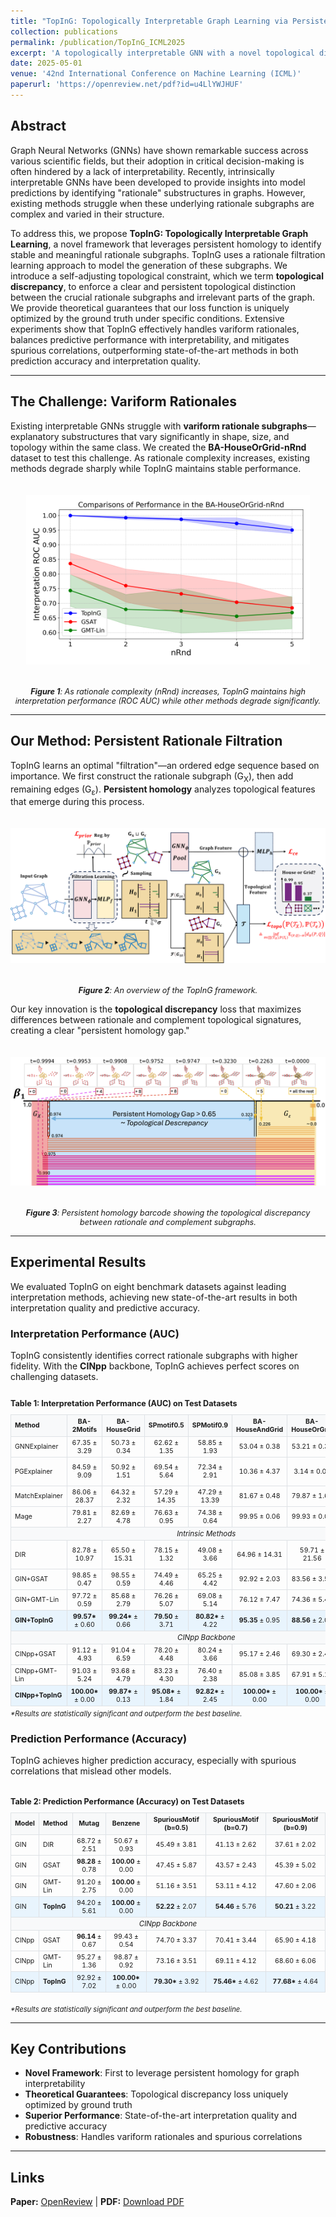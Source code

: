 ```yaml
---
title: "TopInG: Topologically Interpretable Graph Learning via Persistent Rationale Filtration"
collection: publications
permalink: /publication/TopInG_ICML2025
excerpt: 'A topologically interpretable GNN with a novel topological discrepancy loss is proved to be uniquely optimized by ground truth.'
date: 2025-05-01
venue: '42nd International Conference on Machine Learning (ICML)'
paperurl: 'https://openreview.net/pdf?id=u4LlYWJHUF'
---
```


## Abstract

Graph Neural Networks (GNNs) have shown remarkable success across various scientific fields, but their adoption in critical decision-making is often hindered by a lack of interpretability. Recently, intrinsically interpretable GNNs have been developed to provide insights into model predictions by identifying "rationale" substructures in graphs. However, existing methods struggle when these underlying rationale subgraphs are complex and varied in their structure.

To address this, we propose **TopInG: Topologically Interpretable Graph Learning**, a novel framework that leverages persistent homology to identify stable and meaningful rationale subgraphs. TopInG uses a rationale filtration learning approach to model the generation of these subgraphs. We introduce a self-adjusting topological constraint, which we term **topological discrepancy**, to enforce a clear and persistent topological distinction between the crucial rationale subgraphs and irrelevant parts of the graph. We provide theoretical guarantees that our loss function is uniquely optimized by the ground truth under specific conditions. Extensive experiments show that TopInG effectively handles variform rationales, balances predictive performance with interpretability, and mitigates spurious correlations, outperforming state-of-the-art methods in both prediction accuracy and interpretation quality.

---

## The Challenge: Variform Rationales

Existing interpretable GNNs struggle with **variform rationale subgraphs**—explanatory substructures that vary significantly in shape, size, and topology within the same class. We created the **BA-HouseOrGrid-nRnd** dataset to test this challenge. As rationale complexity increases, existing methods degrade sharply while TopInG maintains stable performance.

<div style="text-align: center;">
  <img src="/files/toping/horg_n.png" alt="Comparison on BA-HouseOrGrid-nRnd dataset" style="max-width: 90%; height: auto; margin: 20px 0;">
  <p style="font-size: 0.9em;"><em><b>Figure 1</b>: As rationale complexity (nRnd) increases, TopInG maintains high interpretation performance (ROC AUC) while other methods degrade significantly.</em></p>
</div>

---

## Our Method: Persistent Rationale Filtration

TopInG learns an optimal "filtration"—an ordered edge sequence based on importance. We first construct the rationale subgraph (G<sub>X</sub>), then add remaining edges (G<sub>ε</sub>). **Persistent homology** analyzes topological features that emerge during this process.

<div style="text-align: center;">
  <img src="/files/toping/overview.png" alt="TopInG Method Overview" style="max-width: 100%; height: auto; margin: 20px 0;">
  <p style="font-size: 0.9em;"><em><b>Figure 2</b>: An overview of the TopInG framework.</em></p>
</div>

Our key innovation is the **topological discrepancy** loss that maximizes differences between rationale and complement topological signatures, creating a clear "persistent homology gap."

<div style="text-align: center;">
  <img src="/files/toping/barcode_prereview.png" alt="Persistent Homology Gap" style="max-width: 100%; height: auto; margin: 20px 0;">
  <p style="font-size: 0.9em;"><em><b>Figure 3</b>: Persistent homology barcode showing the topological discrepancy between rationale and complement subgraphs.</em></p>
</div>

---

## Experimental Results

We evaluated TopInG on eight benchmark datasets against leading interpretation methods, achieving new state-of-the-art results in both interpretation quality and predictive accuracy.

### Interpretation Performance (AUC)

TopInG consistently identifies correct rationale subgraphs with higher fidelity. With the **CINpp** backbone, TopInG achieves perfect scores on challenging datasets.

<div style="overflow-x: auto;">
<p style="font-size: 0.9em; font-weight: bold; margin-bottom: 10px;">Table 1: Interpretation Performance (AUC) on Test Datasets</p>
<table style="font-size: 0.75em; width: 100%; border-collapse: collapse; margin: 0 auto;">
<thead>
<tr style="background-color: #f8f9fa;">
<th style="padding: 4px 6px; text-align: left; border: 1px solid #dee2e6;">Method</th>
<th style="padding: 4px 6px; text-align: center; border: 1px solid #dee2e6;">BA-2Motifs</th>
<th style="padding: 4px 6px; text-align: center; border: 1px solid #dee2e6;">BA-HouseGrid</th>
<th style="padding: 4px 6px; text-align: center; border: 1px solid #dee2e6;">SPmotif0.5</th>
<th style="padding: 4px 6px; text-align: center; border: 1px solid #dee2e6;">SPMotif0.9</th>
<th style="padding: 4px 6px; text-align: center; border: 1px solid #dee2e6;">BA-HouseAndGrid</th>
<th style="padding: 4px 6px; text-align: center; border: 1px solid #dee2e6;">BA-HouseOrGrid</th>
<th style="padding: 4px 6px; text-align: center; border: 1px solid #dee2e6;">Mutag</th>
<th style="padding: 4px 6px; text-align: center; border: 1px solid #dee2e6;">Benzene</th>
</tr>
</thead>
<tbody>
<tr><td style="padding: 3px 6px; border: 1px solid #dee2e6;">GNNExplainer</td><td style="padding: 3px 6px; text-align: center; border: 1px solid #dee2e6;">67.35 ± 3.29</td><td style="padding: 3px 6px; text-align: center; border: 1px solid #dee2e6;">50.73 ± 0.34</td><td style="padding: 3px 6px; text-align: center; border: 1px solid #dee2e6;">62.62 ± 1.35</td><td style="padding: 3px 6px; text-align: center; border: 1px solid #dee2e6;">58.85 ± 1.93</td><td style="padding: 3px 6px; text-align: center; border: 1px solid #dee2e6;">53.04 ± 0.38</td><td style="padding: 3px 6px; text-align: center; border: 1px solid #dee2e6;">53.21 ± 0.36</td><td style="padding: 3px 6px; text-align: center; border: 1px solid #dee2e6;">61.98 ± 5.45</td><td style="padding: 3px 6px; text-align: center; border: 1px solid #dee2e6;">48.72 ± 0.14</td></tr>
<tr><td style="padding: 3px 6px; border: 1px solid #dee2e6;">PGExplainer</td><td style="padding: 3px 6px; text-align: center; border: 1px solid #dee2e6;">84.59 ± 9.09</td><td style="padding: 3px 6px; text-align: center; border: 1px solid #dee2e6;">50.92 ± 1.51</td><td style="padding: 3px 6px; text-align: center; border: 1px solid #dee2e6;">69.54 ± 5.64</td><td style="padding: 3px 6px; text-align: center; border: 1px solid #dee2e6;">72.34 ± 2.91</td><td style="padding: 3px 6px; text-align: center; border: 1px solid #dee2e6;">10.36 ± 4.37</td><td style="padding: 3px 6px; text-align: center; border: 1px solid #dee2e6;">3.14 ± 0.01</td><td style="padding: 3px 6px; text-align: center; border: 1px solid #dee2e6;">60.91 ± 17.10</td><td style="padding: 3px 6px; text-align: center; border: 1px solid #dee2e6;">4.26 ± 0.36</td></tr>
<tr><td style="padding: 3px 6px; border: 1px solid #dee2e6;">MatchExplainer</td><td style="padding: 3px 6px; text-align: center; border: 1px solid #dee2e6;">86.06 ± 28.37</td><td style="padding: 3px 6px; text-align: center; border: 1px solid #dee2e6;">64.32 ± 2.32</td><td style="padding: 3px 6px; text-align: center; border: 1px solid #dee2e6;">57.29 ± 14.35</td><td style="padding: 3px 6px; text-align: center; border: 1px solid #dee2e6;">47.29 ± 13.39</td><td style="padding: 3px 6px; text-align: center; border: 1px solid #dee2e6;">81.67 ± 0.48</td><td style="padding: 3px 6px; text-align: center; border: 1px solid #dee2e6;">79.87 ± 1.61</td><td style="padding: 3px 6px; text-align: center; border: 1px solid #dee2e6;">91.04 ± 6.59</td><td style="padding: 3px 6px; text-align: center; border: 1px solid #dee2e6;">55.65 ± 1.16</td></tr>
<tr><td style="padding: 3px 6px; border: 1px solid #dee2e6;">Mage</td><td style="padding: 3px 6px; text-align: center; border: 1px solid #dee2e6;">79.81 ± 2.27</td><td style="padding: 3px 6px; text-align: center; border: 1px solid #dee2e6;">82.69 ± 4.78</td><td style="padding: 3px 6px; text-align: center; border: 1px solid #dee2e6;">76.63 ± 0.95</td><td style="padding: 3px 6px; text-align: center; border: 1px solid #dee2e6;">74.38 ± 0.64</td><td style="padding: 3px 6px; text-align: center; border: 1px solid #dee2e6;">99.95 ± 0.06</td><td style="padding: 3px 6px; text-align: center; border: 1px solid #dee2e6;">99.93 ± 0.07</td><td style="padding: 3px 6px; text-align: center; border: 1px solid #dee2e6;">99.57 ± 0.47</td><td style="padding: 3px 6px; text-align: center; border: 1px solid #dee2e6;">96.03 ± 0.63</td></tr>
<tr style="background-color: #f8f9fa;"><td colspan="9" style="padding: 3px; border: 1px solid #dee2e6; text-align: center; font-size: 1.1em;"><em>Intrinsic Methods</em></td></tr>
<tr><td style="padding: 3px 6px; border: 1px solid #dee2e6;">DIR</td><td style="padding: 3px 6px; text-align: center; border: 1px solid #dee2e6;">82.78 ± 10.97</td><td style="padding: 3px 6px; text-align: center; border: 1px solid #dee2e6;">65.50 ± 15.31</td><td style="padding: 3px 6px; text-align: center; border: 1px solid #dee2e6;">78.15 ± 1.32</td><td style="padding: 3px 6px; text-align: center; border: 1px solid #dee2e6;">49.08 ± 3.66</td><td style="padding: 3px 6px; text-align: center; border: 1px solid #dee2e6;">64.96 ± 14.31</td><td style="padding: 3px 6px; text-align: center; border: 1px solid #dee2e6;">59.71 ± 21.56</td><td style="padding: 3px 6px; text-align: center; border: 1px solid #dee2e6;">64.44 ± 28.81</td><td style="padding: 3px 6px; text-align: center; border: 1px solid #dee2e6;">54.08 ± 13.75</td></tr>
<tr><td style="padding: 3px 6px; border: 1px solid #dee2e6;">GIN+GSAT</td><td style="padding: 3px 6px; text-align: center; border: 1px solid #dee2e6;">98.85 ± 0.47</td><td style="padding: 3px 6px; text-align: center; border: 1px solid #dee2e6;">98.55 ± 0.59</td><td style="padding: 3px 6px; text-align: center; border: 1px solid #dee2e6;">74.49 ± 4.46</td><td style="padding: 3px 6px; text-align: center; border: 1px solid #dee2e6;">65.25 ± 4.42</td><td style="padding: 3px 6px; text-align: center; border: 1px solid #dee2e6;">92.92 ± 2.03</td><td style="padding: 3px 6px; text-align: center; border: 1px solid #dee2e6;">83.56 ± 3.57</td><td style="padding: 3px 6px; text-align: center; border: 1px solid #dee2e6;">99.38 ± 0.25</td><td style="padding: 3px 6px; text-align: center; border: 1px solid #dee2e6;">91.57 ± 1.48</td></tr>
<tr><td style="padding: 3px 6px; border: 1px solid #dee2e6;">GIN+GMT-Lin</td><td style="padding: 3px 6px; text-align: center; border: 1px solid #dee2e6;">97.72 ± 0.59</td><td style="padding: 3px 6px; text-align: center; border: 1px solid #dee2e6;">85.68 ± 2.79</td><td style="padding: 3px 6px; text-align: center; border: 1px solid #dee2e6;">76.26 ± 5.07</td><td style="padding: 3px 6px; text-align: center; border: 1px solid #dee2e6;">69.08 ± 5.14</td><td style="padding: 3px 6px; text-align: center; border: 1px solid #dee2e6;">76.12 ± 7.47</td><td style="padding: 3px 6px; text-align: center; border: 1px solid #dee2e6;">74.36 ± 5.41</td><td style="padding: 3px 6px; text-align: center; border: 1px solid #dee2e6;"><strong>99.87</strong> ± 0.09</td><td style="padding: 3px 6px; text-align: center; border: 1px solid #dee2e6;">83.90 ± 6.07</td></tr>
<tr style="background-color: #e8f4fd;"><td style="padding: 3px 6px; border: 1px solid #dee2e6;"><strong>GIN+TopInG</strong></td><td style="padding: 3px 6px; text-align: center; border: 1px solid #dee2e6;"><strong>99.57*</strong> ± 0.60</td><td style="padding: 3px 6px; text-align: center; border: 1px solid #dee2e6;"><strong>99.24*</strong> ± 0.66</td><td style="padding: 3px 6px; text-align: center; border: 1px solid #dee2e6;"><strong>79.50</strong> ± 3.71</td><td style="padding: 3px 6px; text-align: center; border: 1px solid #dee2e6;"><strong>80.82*</strong> ± 4.22</td><td style="padding: 3px 6px; text-align: center; border: 1px solid #dee2e6;"><strong>95.35</strong> ± 0.95</td><td style="padding: 3px 6px; text-align: center; border: 1px solid #dee2e6;"><strong>88.56</strong> ± 2.04</td><td style="padding: 3px 6px; text-align: center; border: 1px solid #dee2e6;">95.79 ± 1.93</td><td style="padding: 3px 6px; text-align: center; border: 1px solid #dee2e6;"><strong>98.22*</strong> ± 0.92</td></tr>
<tr style="background-color: #f8f9fa;"><td colspan="9" style="padding: 3px; border: 1px solid #dee2e6; text-align: center; font-size: 1.1em;"><em>CINpp Backbone</em></td></tr>
<tr><td style="padding: 3px 6px; border: 1px solid #dee2e6;">CINpp+GSAT</td><td style="padding: 3px 6px; text-align: center; border: 1px solid #dee2e6;">91.12 ± 4.93</td><td style="padding: 3px 6px; text-align: center; border: 1px solid #dee2e6;">91.04 ± 6.59</td><td style="padding: 3px 6px; text-align: center; border: 1px solid #dee2e6;">78.20 ± 4.48</td><td style="padding: 3px 6px; text-align: center; border: 1px solid #dee2e6;">80.24 ± 3.66</td><td style="padding: 3px 6px; text-align: center; border: 1px solid #dee2e6;">95.17 ± 2.46</td><td style="padding: 3px 6px; text-align: center; border: 1px solid #dee2e6;">69.30 ± 2.48</td><td style="padding: 3px 6px; text-align: center; border: 1px solid #dee2e6;">97.27 ± 0.47</td><td style="padding: 3px 6px; text-align: center; border: 1px solid #dee2e6;">95.40 ± 3.05</td></tr>
<tr><td style="padding: 3px 6px; border: 1px solid #dee2e6;">CINpp+GMT-Lin</td><td style="padding: 3px 6px; text-align: center; border: 1px solid #dee2e6;">91.03 ± 5.24</td><td style="padding: 3px 6px; text-align: center; border: 1px solid #dee2e6;">93.68 ± 4.79</td><td style="padding: 3px 6px; text-align: center; border: 1px solid #dee2e6;">83.23 ± 4.30</td><td style="padding: 3px 6px; text-align: center; border: 1px solid #dee2e6;">76.40 ± 2.38</td><td style="padding: 3px 6px; text-align: center; border: 1px solid #dee2e6;">85.08 ± 3.85</td><td style="padding: 3px 6px; text-align: center; border: 1px solid #dee2e6;">67.91 ± 5.10</td><td style="padding: 3px 6px; text-align: center; border: 1px solid #dee2e6;"><strong>97.48</strong> ± 0.81</td><td style="padding: 3px 6px; text-align: center; border: 1px solid #dee2e6;">94.44 ± 2.49</td></tr>
<tr style="background-color: #e8f4fd;"><td style="padding: 3px 6px; border: 1px solid #dee2e6;"><strong>CINpp+TopInG</strong></td><td style="padding: 3px 6px; text-align: center; border: 1px solid #dee2e6;"><strong>100.00*</strong> ± 0.00</td><td style="padding: 3px 6px; text-align: center; border: 1px solid #dee2e6;"><strong>99.87*</strong> ± 0.13</td><td style="padding: 3px 6px; text-align: center; border: 1px solid #dee2e6;"><strong>95.08*</strong> ± 1.84</td><td style="padding: 3px 6px; text-align: center; border: 1px solid #dee2e6;"><strong>92.82*</strong> ± 2.45</td><td style="padding: 3px 6px; text-align: center; border: 1px solid #dee2e6;"><strong>100.00*</strong> ± 0.00</td><td style="padding: 3px 6px; text-align: center; border: 1px solid #dee2e6;"><strong>100.00*</strong> ± 0.00</td><td style="padding: 3px 6px; text-align: center; border: 1px solid #dee2e6;">96.38 ± 2.56</td><td style="padding: 3px 6px; text-align: center; border: 1px solid #dee2e6;"><strong>100.00*</strong> ± 0.00</td></tr>
</tbody>
</table>
</div>

<p style="font-size: 0.8em; text-align: left; margin-top: 5px;"><em>*Results are statistically significant and outperform the best baseline.</em></p>

### Prediction Performance (Accuracy)

TopInG achieves higher prediction accuracy, especially with spurious correlations that mislead other models.

<div style="overflow-x: auto; margin: 20px 0;">
<p style="font-size: 0.9em; font-weight: bold; margin-bottom: 10px;">Table 2: Prediction Performance (Accuracy) on Test Datasets</p>
<table style="font-size: 0.75em; width: 100%; border-collapse: collapse; margin: 0 auto;">
<thead>
<tr style="background-color: #f8f9fa;">
<th style="padding: 4px 6px; text-align: left; border: 1px solid #dee2e6;">Model</th>
<th style="padding: 4px 6px; text-align: left; border: 1px solid #dee2e6;">Method</th>
<th style="padding: 4px 6px; text-align: center; border: 1px solid #dee2e6;">Mutag</th>
<th style="padding: 4px 6px; text-align: center; border: 1px solid #dee2e6;">Benzene</th>
<th style="padding: 4px 6px; text-align: center; border: 1px solid #dee2e6;">SpuriousMotif (b=0.5)</th>
<th style="padding: 4px 6px; text-align: center; border: 1px solid #dee2e6;">SpuriousMotif (b=0.7)</th>
<th style="padding: 4px 6px; text-align: center; border: 1px solid #dee2e6;">SpuriousMotif (b=0.9)</th>
</tr>
</thead>
<tbody>
<tr><td style="padding: 3px 6px; border: 1px solid #dee2e6;">GIN</td><td style="padding: 3px 6px; border: 1px solid #dee2e6;">DIR</td><td style="padding: 3px 6px; text-align: center; border: 1px solid #dee2e6;">68.72 ± 2.51</td><td style="padding: 3px 6px; text-align: center; border: 1px solid #dee2e6;">50.67 ± 0.93</td><td style="padding: 3px 6px; text-align: center; border: 1px solid #dee2e6;">45.49 ± 3.81</td><td style="padding: 3px 6px; text-align: center; border: 1px solid #dee2e6;">41.13 ± 2.62</td><td style="padding: 3px 6px; text-align: center; border: 1px solid #dee2e6;">37.61 ± 2.02</td></tr>
<tr><td style="padding: 3px 6px; border: 1px solid #dee2e6;">GIN</td><td style="padding: 3px 6px; border: 1px solid #dee2e6;">GSAT</td><td style="padding: 3px 6px; text-align: center; border: 1px solid #dee2e6;"><strong>98.28</strong> ± 0.78</td><td style="padding: 3px 6px; text-align: center; border: 1px solid #dee2e6;"><strong>100.00</strong> ± 0.00</td><td style="padding: 3px 6px; text-align: center; border: 1px solid #dee2e6;">47.45 ± 5.87</td><td style="padding: 3px 6px; text-align: center; border: 1px solid #dee2e6;">43.57 ± 2.43</td><td style="padding: 3px 6px; text-align: center; border: 1px solid #dee2e6;">45.39 ± 5.02</td></tr>
<tr><td style="padding: 3px 6px; border: 1px solid #dee2e6;">GIN</td><td style="padding: 3px 6px; border: 1px solid #dee2e6;">GMT-Lin</td><td style="padding: 3px 6px; text-align: center; border: 1px solid #dee2e6;">91.20 ± 2.75</td><td style="padding: 3px 6px; text-align: center; border: 1px solid #dee2e6;"><strong>100.00</strong> ± 0.00</td><td style="padding: 3px 6px; text-align: center; border: 1px solid #dee2e6;">51.16 ± 3.51</td><td style="padding: 3px 6px; text-align: center; border: 1px solid #dee2e6;">53.11 ± 4.12</td><td style="padding: 3px 6px; text-align: center; border: 1px solid #dee2e6;">47.60 ± 2.06</td></tr>
<tr style="background-color: #e8f4fd;"><td style="padding: 3px 6px; border: 1px solid #dee2e6;">GIN</td><td style="padding: 3px 6px; border: 1px solid #dee2e6;"><strong>TopInG</strong></td><td style="padding: 3px 6px; text-align: center; border: 1px solid #dee2e6;">94.20 ± 5.61</td><td style="padding: 3px 6px; text-align: center; border: 1px solid #dee2e6;"><strong>100.00</strong> ± 0.00</td><td style="padding: 3px 6px; text-align: center; border: 1px solid #dee2e6;"><strong>52.22</strong> ± 2.07</td><td style="padding: 3px 6px; text-align: center; border: 1px solid #dee2e6;"><strong>54.46</strong> ± 5.76</td><td style="padding: 3px 6px; text-align: center; border: 1px solid #dee2e6;"><strong>50.21</strong> ± 3.22</td></tr>
<tr style="background-color: #f8f9fa;"><td colspan="7" style="padding: 3px; border: 1px solid #dee2e6; text-align: center; font-size: 1.1em;"><em>CINpp Backbone</em></td></tr>
<tr><td style="padding: 3px 6px; border: 1px solid #dee2e6;">CINpp</td><td style="padding: 3px 6px; border: 1px solid #dee2e6;">GSAT</td><td style="padding: 3px 6px; text-align: center; border: 1px solid #dee2e6;"><strong>96.14</strong> ± 0.67</td><td style="padding: 3px 6px; text-align: center; border: 1px solid #dee2e6;">99.43 ± 0.54</td><td style="padding: 3px 6px; text-align: center; border: 1px solid #dee2e6;">74.70 ± 3.37</td><td style="padding: 3px 6px; text-align: center; border: 1px solid #dee2e6;">70.41 ± 3.44</td><td style="padding: 3px 6px; text-align: center; border: 1px solid #dee2e6;">65.90 ± 4.18</td></tr>
<tr><td style="padding: 3px 6px; border: 1px solid #dee2e6;">CINpp</td><td style="padding: 3px 6px; border: 1px solid #dee2e6;">GMT-Lin</td><td style="padding: 3px 6px; text-align: center; border: 1px solid #dee2e6;">95.27 ± 1.36</td><td style="padding: 3px 6px; text-align: center; border: 1px solid #dee2e6;">98.87 ± 0.92</td><td style="padding: 3px 6px; text-align: center; border: 1px solid #dee2e6;">73.16 ± 3.51</td><td style="padding: 3px 6px; text-align: center; border: 1px solid #dee2e6;">69.11 ± 4.12</td><td style="padding: 3px 6px; text-align: center; border: 1px solid #dee2e6;">68.60 ± 6.06</td></tr>
<tr style="background-color: #e8f4fd;"><td style="padding: 3px 6px; border: 1px solid #dee2e6;">CINpp</td><td style="padding: 3px 6px; border: 1px solid #dee2e6;"><strong>TopInG</strong></td><td style="padding: 3px 6px; text-align: center; border: 1px solid #dee2e6;">92.92 ± 7.02</td><td style="padding: 3px 6px; text-align: center; border: 1px solid #dee2e6;"><strong>100.00*</strong> ± 0.00</td><td style="padding: 3px 6px; text-align: center; border: 1px solid #dee2e6;"><strong>79.30*</strong> ± 3.92</td><td style="padding: 3px 6px; text-align: center; border: 1px solid #dee2e6;"><strong>75.46*</strong> ± 4.62</td><td style="padding: 3px 6px; text-align: center; border: 1px solid #dee2e6;"><strong>77.68*</strong> ± 4.64</td></tr>
</tbody>
</table>
</div>

<p style="font-size: 0.8em; text-align: left; margin-top: 5px;"><em>*Results are statistically significant and outperform the best baseline.</em></p>

---

## Key Contributions

- **Novel Framework**: First to leverage persistent homology for graph interpretability
- **Theoretical Guarantees**: Topological discrepancy loss uniquely optimized by ground truth
- **Superior Performance**: State-of-the-art interpretation quality and predictive accuracy
- **Robustness**: Handles variform rationales and spurious correlations

---

## Links

**Paper:** [OpenReview](https://openreview.net/pdf?id=u4LlYWJHUF) | **PDF:** [Download PDF](/files/toping/toping_icml25.pdf)